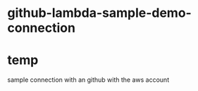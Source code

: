 # github-lambda-sample-demo-connection
# temp
sample connection with an github with the aws account
